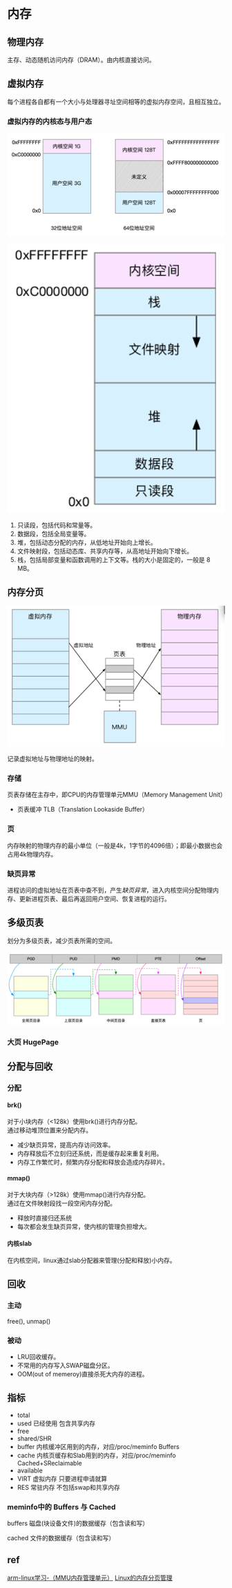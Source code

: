 # 内存

## 物理内存

主存、动态随机访问内存（DRAM）。由内核直接访问。

## 虚拟内存

每个进程各自都有一个大小与处理器寻址空间相等的虚拟内存空间，且相互独立。

### 虚拟内存的内核态与用户态

![img](res/linux-mem-virt.png)

![img](res/linux-mem-virt-space.png)

1. 只读段，包括代码和常量等。
2. 数据段，包括全局变量等。
3. 堆，包括动态分配的内存，从低地址开始向上增长。
4. 文件映射段，包括动态库、共享内存等，从高地址开始向下增长。
5. 栈，包括局部变量和函数调用的上下文等。栈的大小是固定的，一般是 8 MB。

## 内存分页

![img](res/linux-mem-map.png)

记录虚拟地址与物理地址的映射。

### 存储

页表存储在主存中，即CPU的内存管理单元MMU（Memory Management Unit）

- 页表缓冲 TLB（Translation Lookaside Buffer）

### 页

内存映射的物理内存的最小单位（一般是4k，1字节的4096倍）；即最小数据也会占用4k物理内存。

### 缺页异常

进程访问的虚拟地址在页表中查不到，产生*缺页异常*，进入内核空间分配物理内存、更新进程页表、最后再返回用户空间、恢复进程的运行。

## 多级页表

划分为多级页表，减少页表所需的空间。

![img](res/linux-mem-page-level.png)

### 大页 HugePage

## 分配与回收

### 分配

#### brk()

对于小块内存（<128k）使用brk()进行内存分配。  
通过移动堆顶位置来分配内存。

- 减少缺页异常，提高内存访问效率。
- 内存释放后不立刻归还系统，而是缓存起来重复利用。
- 内存工作繁忙时，频繁内存分配和释放会造成内存碎片。

#### mmap()

对于大块内存（>128k）使用mmap()进行内存分配。  
通过在文件映射段找一段空闲内存分配。

- 释放时直接归还系统
- 每次都会发生缺页异常，使内核的管理负担增大。

#### 内核slab

在内核空间，linux通过slab分配器来管理(分配和释放)小内存。

## 回收

### 主动

free(), unmap()

### 被动

- LRU回收缓存。
- 不常用的内存写入SWAP磁盘分区。
- OOM(out of memeroy)直接杀死大内存的进程。

## 指标

- total
- used 已经使用 包含共享内存
- free
- shared/SHR
- buffer 内核缓冲区用到的内存，对应/proc/meminfo Buffers
- cache 内核页缓存和Slab用到的内存，对应/proc/meminfo Cached+SReclaimable
- available
- VIRT 虚拟内存 只要进程申请就算
- RES 常驻内存 不包括swap和共享内存

### meminfo中的 Buffers 与 Cached

buffers 磁盘(块设备文件)的数据缓存（包含读和写）

cached 文件的数据缓存（包含读和写）
  
## ref

[arm-linux学习-（MMU内存管理单元）](https://www.jianshu.com/p/abb4b5aeb83b)
[Linux的内存分页管理](https://www.cnblogs.com/vamei/p/9329278.html)
